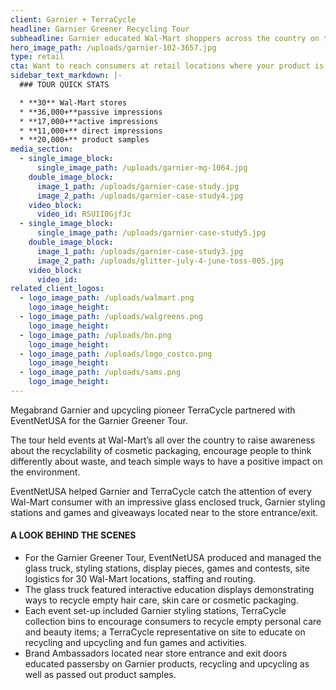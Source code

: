 ```yaml
---
client: Garnier + TerraCycle
headline: Garnier Greener Recycling Tour
subheadline: Garnier educated Wal-Mart shoppers across the country on the importance of recycling and earth-friendly products
hero_image_path: /uploads/garnier-102-3657.jpg
type: retail
cta: Want to reach consumers at retail locations where your product is sold?  We can help with that.
sidebar_text_markdown: |-
  ### TOUR QUICK STATS

  * **30** Wal-Mart stores
  * **36,000+**passive impressions
  * **17,000+**active impressions
  * **11,000+** direct impressions
  * **20,000+** product samples
media_section:
  - single_image_block:
      single_image_path: /uploads/garnier-mg-1064.jpg
    double_image_block:
      image_1_path: /uploads/garnier-case-study.jpg
      image_2_path: /uploads/garnier-case-study4.jpg
    video_block:
      video_id: RSU1I0GjfJc
  - single_image_block:
      single_image_path: /uploads/garnier-case-study5.jpg
    double_image_block:
      image_1_path: /uploads/garnier-case-study3.jpg
      image_2_path: /uploads/glitter-july-4-june-toss-005.jpg
    video_block:
      video_id:
related_client_logos:
  - logo_image_path: /uploads/walmart.png
    logo_image_height:
  - logo_image_path: /uploads/walgreens.png
    logo_image_height:
  - logo_image_path: /uploads/bn.png
    logo_image_height:
  - logo_image_path: /uploads/logo_costco.png
    logo_image_height:
  - logo_image_path: /uploads/sams.png
    logo_image_height:
---
```



Megabrand Garnier and upcycling pioneer TerraCycle partnered with EventNetUSA for the Garnier Greener Tour.

The tour held events at Wal-Mart’s all over the country to raise awareness about the recyclability of cosmetic packaging, encourage people to think differently about waste, and teach simple ways to have a positive impact on the environment.

EventNetUSA helped Garnier and TerraCycle catch the attention of every Wal-Mart consumer with an impressive glass enclosed truck, Garnier styling stations and games and giveaways located near to the store entrance/exit.

#### A LOOK BEHIND THE SCENES

* For the Garnier Greener Tour, EventNetUSA produced and managed the glass truck, styling stations, display pieces, games and contests, site logistics for 30 Wal-Mart locations, staffing and routing.
* The glass truck featured interactive education displays demonstrating ways to recycle empty hair care, skin care or cosmetic packaging.
* Each event set-up included Garnier styling stations, TerraCycle collection bins to encourage consumers to recycle empty personal care and beauty items; a TerraCycle representative on site to educate on recycling and upcycling and fun games and activities.
* Brand Ambassadors located near store entrance and exit doors educated passersby on Garnier products, recycling and upcycling as well as passed out product samples.